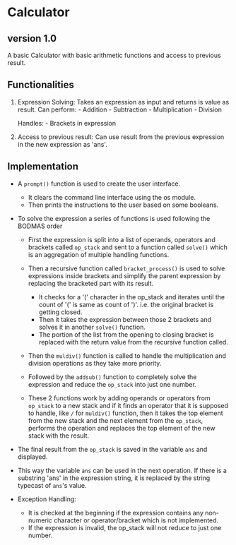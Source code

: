 # Calculator

## version 1.0

A basic Calculator with basic arithmetic functions and access to previous result.

## Functionalities

1. Expression Solving: Takes an expression as input and returns is value as result.
	Can perform:
		- Addition
		- Subtraction
		- Multiplication
		- Division
	
	Handles:
		- Brackets in expression
2. Access to previous result: Can use result from the previous expression in the new expression as 'ans'.

## Implementation

- A `prompt()` function is used to create the user interface.
	- It clears the command line interface using the os module.
	- Then prints the instructions to the user based on some booleans.

- To solve the expression a series of functions is used following the BODMAS order
	- First the expression is split into a list of operands, operators and brackets called `op_stack` and sent to a function called `solve()` which is an aggregation of multiple handling functions.

	- Then a recursive function called `bracket_process()` is used to solve expressions inside brackets and simplify the parent expression by replacing the bracketed part with its result.
		- It checks for a '(' character in the op_stack and iterates until the count of '(' is same as count of ')'. i.e. the original bracket is getting closed.
		- Then it takes the expression between those 2 brackets and solves it in another `solve()` function.
		- The portion of the list from the opening to closing bracket is replaced with the return value from the recursive function called.
	
	- Then the `muldiv()` function is called to handle the multiplication and division operations as they take more priority.
	- Followed by the `addsub()` function to completely solve the expression and reduce the `op_stack` into just one number.
	- These 2 functions work by adding operands or operators from `op_stack` to a new stack and if it finds an operator that it is supposed to handle, like `/` for `muldiv()` function, then it takes the top element from the new stack and the next element from the `op_stack`, performs  the operation and replaces the top element of the new stack with the result.

- The final result from the `op_stack` is saved in the variable `ans` and displayed.

- This way the variable `ans` can be used in the next operation. If there is a substring 'ans' in the expression string, it is replaced by the string typecast of `ans`'s value.

- Exception Handling:
	- It is checked at the beginning if the expression contains any non-numeric character or operator/bracket which is not implemented.
	- If the expression is invalid, the op_stack will not reduce to just one number.